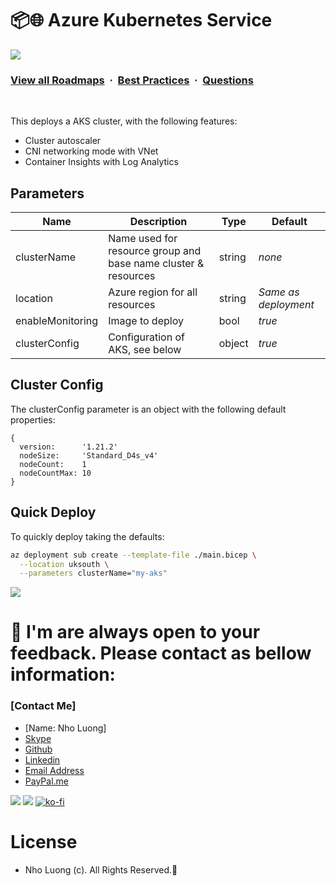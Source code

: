 # 📦🌐 Azure Kubernetes Service

![](https://i.imgur.com/waxVImv.png)
### [View all Roadmaps](https://github.com/nholuongut/all-roadmaps) &nbsp;&middot;&nbsp; [Best Practices](https://github.com/nholuongut/all-roadmaps/blob/main/public/best-practices/) &nbsp;&middot;&nbsp; [Questions](https://www.linkedin.com/in/nholuong/)
<br/>

This deploys a AKS cluster, with the following features:

- Cluster autoscaler
- CNI networking mode with VNet
- Container Insights with Log Analytics

## Parameters

| Name             | Description                                                    | Type   | Default              |
| ---------------- | -------------------------------------------------------------- | ------ | -------------------- |
| clusterName      | Name used for resource group and base name cluster & resources | string | _none_               |
| location         | Azure region for all resources                                 | string | _Same as deployment_ |
| enableMonitoring | Image to deploy                                                | bool   | _true_               |
| clusterConfig    | Configuration of AKS, see below                                | object | _true_               |

## Cluster Config

The clusterConfig parameter is an object with the following default properties:

```text
{
  version:      '1.21.2'
  nodeSize:     'Standard_D4s_v4'
  nodeCount:    1
  nodeCountMax: 10
}
```

## Quick Deploy

To quickly deploy taking the defaults:

```bash
az deployment sub create --template-file ./main.bicep \
  --location uksouth \
  --parameters clusterName="my-aks"
```

![](https://i.imgur.com/waxVImv.png)
# 🚀 I'm are always open to your feedback.  Please contact as bellow information:
### [Contact Me]
* [Name: Nho Luong]
* [Skype](luongutnho_skype)
* [Github](https://github.com/nholuongut/)
* [Linkedin](https://www.linkedin.com/in/nholuong/)
* [Email Address](luongutnho@hotmail.com)
* [PayPal.me](https://www.paypal.com/paypalme/nholuongut)

![](https://i.imgur.com/waxVImv.png)
![](Donate.png)
[![ko-fi](https://ko-fi.com/img/githubbutton_sm.svg)](https://ko-fi.com/nholuong)

# License
* Nho Luong (c). All Rights Reserved.🌟